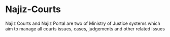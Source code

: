# Najiz-Courts
Najiz Courts and Najiz Portal are two of Ministry of Justice systems which aim to manage all courts issues, cases, judgements and other related issues
